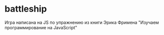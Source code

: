 # battleship
Игра написана на JS по упражнению из книги Эрика Фримена "Изучаем программирование на JavaScript"  
